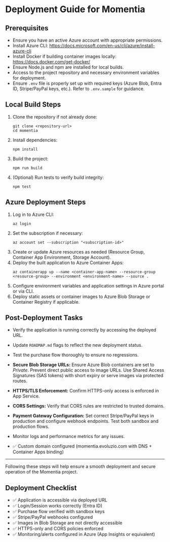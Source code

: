 # Deployment Guide for Momentia

## Prerequisites
- Ensure you have an active Azure account with appropriate permissions.
- Install Azure CLI: https://docs.microsoft.com/en-us/cli/azure/install-azure-cli
- Install Docker if building container images locally: https://docs.docker.com/get-docker/
- Ensure Node.js and npm are installed for local builds.
- Access to the project repository and necessary environment variables for deployment.
- Ensure `.env` file is properly set up with required keys (Azure Blob, Entra ID, Stripe/PayPal keys, etc.). Refer to `.env.sample` for guidance.

## Local Build Steps
1. Clone the repository if not already done:
   ```
   git clone <repository-url>
   cd momentia
   ```
2. Install dependencies:
   ```
   npm install
   ```
3. Build the project:
   ```
   npm run build
   ```
4. (Optional) Run tests to verify build integrity:
   ```
   npm test
   ```

## Azure Deployment Steps
1. Log in to Azure CLI:
   ```
   az login
   ```
2. Set the subscription if necessary:
   ```
   az account set --subscription "<subscription-id>"
   ```
3. Create or update Azure resources as needed (Resource Group, Container App Environment, Storage Account).
4. Deploy the built application to Azure Container Apps:
   ```
   az containerapp up --name <container-app-name> --resource-group <resource-group> --environment <environment-name> --source .
   ```
5. Configure environment variables and application settings in Azure portal or via CLI.
6. Deploy static assets or container images to Azure Blob Storage or Container Registry if applicable.

## Post-Deployment Tasks
- Verify the application is running correctly by accessing the deployed URL.
- Update `ROADMAP.md` flags to reflect the new deployment status.
- Test the purchase flow thoroughly to ensure no regressions.
- **Secure Blob Storage URLs:** Ensure Azure Blob containers are set to *Private*. Prevent direct public access to image URLs. Use Shared Access Signatures (SAS tokens) with short expiry or serve images via protected routes.
- **HTTPS/TLS Enforcement:** Confirm HTTPS-only access is enforced in App Service.
- **CORS Settings:** Verify that CORS rules are restricted to trusted domains.
- **Payment Gateway Configuration:** Set correct Stripe/PayPal keys in production and configure webhook endpoints. Test both sandbox and production flows.
- Monitor logs and performance metrics for any issues.

- ✅ Custom domain configured (momentia.evoluzio.com with DNS + Container Apps binding)

---

Following these steps will help ensure a smooth deployment and secure operation of the Momentia project.

## Deployment Checklist
- ✅ Application is accessible via deployed URL
- ✅ Login/Session works correctly (Entra ID)
- ✅ Purchase flow verified with sandbox keys
- ✅ Stripe/PayPal webhooks configured
- ✅ Images in Blob Storage are not directly accessible
- ✅ HTTPS-only and CORS policies enforced
- ✅ Monitoring/alerts configured in Azure (App Insights or equivalent)
